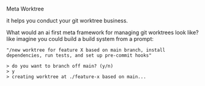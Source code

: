 Meta Worktree

it helps you conduct your git worktree business.

What would an ai first meta framework for managing git worktrees look like? like imagine you could build a build system from a prompt:

```
"/new worktree for feature X based on main branch, install dependencies, run tests, and set up pre-commit hooks"

> do you want to branch off main? (y/n)
> y
> creating worktree at ./feature-x based on main...
```
